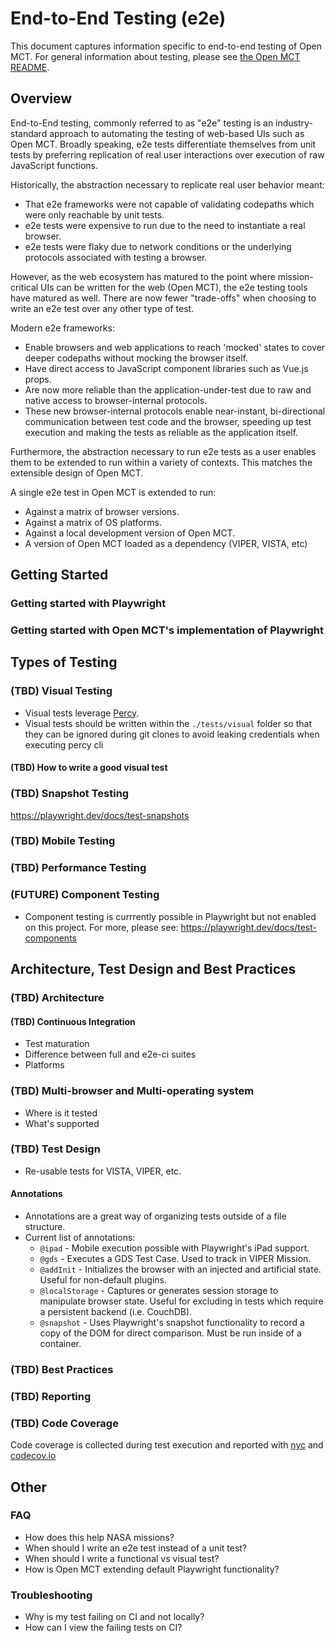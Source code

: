# End-to-End Testing (e2e)

This document captures information specific to end-to-end testing of Open MCT. For general information about testing, please see [the Open MCT README](https://github.com/nasa/openmct/blob/master/README.md#tests).

## Overview

End-to-End testing, commonly referred to as "e2e" testing is an industry-standard approach to automating the testing of web-based UIs such as Open MCT. Broadly speaking, e2e tests differentiate themselves from unit tests by preferring replication of real user interactions over execution of raw JavaScript functions.

Historically, the abstraction necessary to replicate real user behavior meant:

- That e2e frameworks were not capable of validating codepaths which were only reachable by unit tests.
- e2e tests were expensive to run due to the need to instantiate a real browser.
- e2e tests were flaky due to network conditions or the underlying protocols associated with testing a browser.

However, as the web ecosystem has matured to the point where mission-critical UIs can be written for the web (Open MCT), the e2e testing tools have matured as well. There are now fewer "trade-offs" when choosing to write an e2e test over any other type of test.

Modern e2e frameworks:

- Enable browsers and web applications to reach 'mocked' states to cover deeper codepaths without mocking the browser itself.
- Have direct access to JavaScript component libraries such as Vue.js props.
- Are now more reliable than the application-under-test due to raw and native access to browser-internal protocols.
- These new browser-internal protocols enable near-instant, bi-directional communication between test code and the browser, speeding up test execution and making the tests as reliable as the application itself.

Furthermore, the abstraction necessary to run e2e tests as a user enables them to be extended to run within a variety of contexts. This matches the extensible design of Open MCT. 

A single e2e test in Open MCT is extended to run:

- Against a matrix of browser versions.
- Against a matrix of OS platforms.
- Against a local development version of Open MCT.
- A version of Open MCT loaded as a dependency (VIPER, VISTA, etc)

## Getting Started

### Getting started with Playwright

### Getting started with Open MCT's implementation of Playwright

## Types of Testing

### (TBD) Visual Testing

- Visual tests leverage [Percy](https://percy.io/).
- Visual tests should be written within the `./tests/visual` folder so that they can be ignored during git clones to avoid leaking credentials when executing percy cli

#### (TBD) How to write a good visual test

### (TBD) Snapshot Testing

<https://playwright.dev/docs/test-snapshots>

### (TBD) Mobile Testing

### (TBD) Performance Testing

### (FUTURE) Component Testing

- Component testing is currrently possible in Playwright but not enabled on this project. For more, please see: <https://playwright.dev/docs/test-components>

## Architecture, Test Design and Best Practices

### (TBD) Architecture

#### (TBD)  Continuous Integration

- Test maturation
- Difference between full and e2e-ci suites
- Platforms

### (TBD) Multi-browser and Multi-operating system

- Where is it tested
- What's supported

### (TBD) Test Design

- Re-usable tests for VISTA, VIPER, etc.

#### Annotations

- Annotations are a great way of organizing tests outside of a file structure.
- Current list of annotations:
  - `@ipad` - Mobile execution possible with Playwright's iPad support.
  - `@gds` - Executes a GDS Test Case. Used to track in VIPER Mission.
  - `@addInit` - Initializes the browser with an injected and artificial state. Useful for non-default plugins.
  - `@localStorage` - Captures or generates session storage to manipulate browser state. Useful for excluding in tests which require a persistent backend (i.e. CouchDB).
  - `@snapshot` - Uses Playwright's snapshot functionality to record a copy of the DOM for direct comparison. Must be run inside of a container.

### (TBD) Best Practices

### (TBD) Reporting

### (TBD) Code Coverage

Code coverage is collected during test execution and reported with [nyc](https://github.com/istanbuljs/nyc) and [codecov.io](https://about.codecov.io/)

## Other

### FAQ

- How does this help NASA missions?
- When should I write an e2e test instead of a unit test?
- When should I write a functional vs visual test?
- How is Open MCT extending default Playwright functionality?

### Troubleshooting

- Why is my test failing on CI and not locally?
- How can I view the failing tests on CI?
